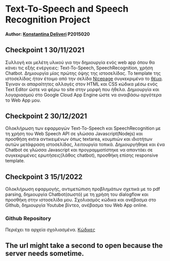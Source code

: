 # Text-To-Speech and Speech Recognition Project

#### Author: [Konstantina Deliveri](https://github.com/konstantinadeliveri) P2015020

## Checkpoint 1 30/11/2021
Συλλογή και μελέτη υλικού για την δημιουργία ενός web app όπου θα κάνει τις εξής ενέργειες: Text-To-Speech, SpeechRecognition, χρήση Chatbot.
Δημιουργία μίας πρώτης όψης της ιστοσελίδας. Το template της ιστοσελίδας ήταν έτοιμο από την σελίδα [Nicepage](https://nicepage.com/) συγκεκριμένα το [θέμα](https://nicepage.com/t/108771/future-technology-trends-template). Έγιναν οι απαραίτητες αλλαγές στον HTML και CSS κώδικα μέσω ενός Text Editor ώστε να φέρω το site στην 
μορφή που ήθελα. Δημιουργία και λογαριασμού στο Google Cloud App Engine ώστε να αναιβάσω αργότερα το Web App μου.

## Checkpoint 2 30/12/2021
Ολοκλήρωση των εφαρμογών Text-To-Speech και SpeechRecognition με τη χρήση του Web Speech API σε γλώσσα Javascript(Nodejs) και προσθήση extra αντικειμένων όπως textarea, κουμπιών και ιδιοτήτων αυτών μετάφραση ιστοσελίδας, λειτουργία τοπικά. Δημιουργήθηκε και ένα Chatbot σε γλώσσα Javascript και προγραμματίστηκε να απαντάει σε συγκεκριμένες ερωτήσεις(λάθος chatbot), προσθήκη επίσης responsive template.

## Checkpoint 3 15/1/2022
Ολοκλήρωση εφαρμογής, αντιμετώπιση προβλημάτων σχετικά με το pdf parsing, δημιουργία Chatbot(σωστό) με τη χρήση του dialogflow και προσθήκη στην ιστοσελίδα μου. Σχολιασμός κώδικα και ανέβασμα στο Github, δημιουργία Youtube βίντεο, ανέβασμα του Web App online.

### Github Repository
Περιέχει τα αρχεία σχολιασμένα. [Κώδικες](https://github.com/konstantinadeliveri/)

## The url might take a second to open because the server needs sometime.
